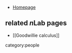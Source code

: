 * [Homepage](http://math.haifa.ac.il/chorny/)

## related $n$Lab pages

* [[Goodwillie calculus]]

category:people